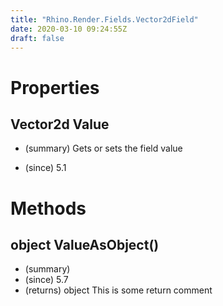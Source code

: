 ```yaml
---
title: "Rhino.Render.Fields.Vector2dField"
date: 2020-03-10 09:24:55Z
draft: false
---
```


# Properties
## Vector2d Value
- (summary) 
     Gets or sets the field value
     
- (since) 5.1
# Methods
## object ValueAsObject()
- (summary) 
- (since) 5.7
- (returns) object This is some return comment

